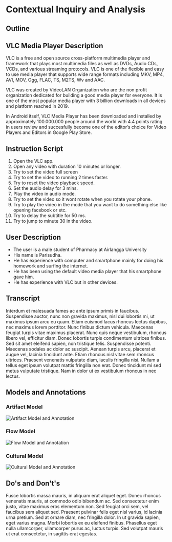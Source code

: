 # Contextual Inquiry and Analysis

## Outline

## VLC Media Player Description
VLC is a free and open source cross-platform multimedia player and framework that plays most multimedia files as well as DVDs, Audio CDs, VCDs, and various streaming protocols. VLC is one of the flexible and easy to use media player that supports wide range formats including MKV, MP4, AVI, MOV, Ogg, FLAC, TS, M2TS, Wv and AAC. 

VLC was created by VideoLAN Organization who are the non profit organization dedicated for building a good media player for everyone. It is one of the most popular media player with 3 billion downloads in all devices and platform reached in 2019. 

In Android itself, VLC Media Player has been downloaded and installed by approximately 100.000.000 people around the world with 4.4 points rating in users review and succesfully become one of the editor’s choice for Video Players and Editors in Google Play Store.

## Instruction Script
1.  Open the VLC app.
2.  Open any video with duration 10 minutes or longer.
3.  Try to set the video full screen
4.	Try to set the video to running 2 times faster.
5.	Try to reset the video playback speed.
6.	Set the audio delay for 3 mins.
7.	Play the video in audio mode.
8.	Try to set the video so it wont rotate when you rotate your phone.
9.	Try to play the video in the mode that you want to do something else like opening facebook or etc.
10.	Try to delay the subtitle for 50 ms.
11.	Try to jump to minute 30 in the video.

## User Description
- The user is a male student of Pharmacy at Airlangga University
- His name is Parisudha.
- He has experience with computer and smartphone mainly for doing his homework and surfing the internet.
- He has been using the default video media player that his smartphone gave him.
- He has experience with VLC but in other devices.

## Transcript
Interdum et malesuada fames ac ante ipsum primis in faucibus. Suspendisse auctor, nunc non gravida maximus, nisl dui lobortis mi, ut maximus ipsum arcu eu quam. Etiam euismod lacus rhoncus lectus dapibus, nec maximus lorem porttitor. Nunc finibus dictum vehicula. Maecenas feugiat turpis vitae maximus placerat. Nunc quis neque vestibulum, rhoncus libero vel, efficitur diam. Donec lobortis turpis condimentum ultrices finibus. Sed sit amet eleifend sapien, non tristique felis. Suspendisse potenti. Maecenas sodales ac dolor ac suscipit. Aenean turpis arcu, placerat et augue vel, lacinia tincidunt ante. Etiam rhoncus nisl vitae sem rhoncus ultrices. Praesent venenatis vulputate diam, iaculis fringilla nisi. Nullam a tellus eget ipsum volutpat mattis fringilla non erat. Donec tincidunt mi sed metus vulputate tristique. Nam in dolor ut ex vestibulum rhoncus in nec lectus.
## Models and Annotations
### Artifact Model
![Artifact Model and Annotation](https://picsum.photos/400/300/?random)
### Flow Model
![Flow Model and Annotation](https://picsum.photos/400/300/?random)
### Cultural Model
![Cultural Model and Annotation](https://picsum.photos/400/300/?random)
## Do's and Don't's
Fusce lobortis massa mauris, in aliquam erat aliquet eget. Donec rhoncus venenatis mauris, at commodo odio bibendum ac. Sed consectetur enim justo, vitae maximus eros elementum non. Sed feugiat orci sem, vel faucibus sem aliquet sed. Praesent pulvinar felis eget nisl varius, id lacinia urna pretium. Sed at ornare diam, nec fringilla dolor. In ut gravida sapien, eget varius magna. Morbi lobortis ex eu eleifend finibus. Phasellus eget nulla ullamcorper, ullamcorper purus ac, luctus turpis. Sed volutpat mauris ut erat consectetur, in sagittis erat egestas.
